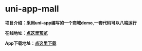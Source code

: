 # uni-app-mall
**项目介绍：采用uni-app编写的一个商城demo,一套代码可以八端运行**

**在线地址：[点这里预览](http://uniapp.raomaiping.xyz/ "线上地址")**

**App下载地址：[点这里下载](http://49.234.4.61:8888/down/lnVkQrl694Yz "点击下载")**
 
